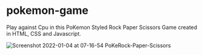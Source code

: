 # pokemon-game
Play against Cpu in this PoKemon Styled Rock Paper Scissors Game created in HTML, CSS and Javascript.

![Screenshot 2022-01-04 at 07-16-54 PoKeRock-Paper-Scissors](https://user-images.githubusercontent.com/37196080/148057945-34902e07-4b2b-4ed0-b14e-b85cd21abb4d.png)
